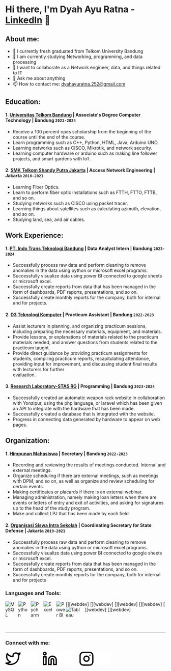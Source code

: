 # Hi there, I'm Dyah Ayu Ratna - [LinkedIn](www.linkedin.com/in/dyah-ayu-ratna-ningsih-8797a3250AQ) 👋
## About me:
- 🔭 I currently fresh graduated from Telkom University Bandung
- 🌱 I am currently studying Networking, programming, and data processing
- 👯 I want to collaborate as a Network engineer, data, and things related to IT
- 💬 Ask me about anything
- 📫 How to contact me: dyahayuratna.252@gmail.com

## Education:

#### 1. [Universitas Telkom Bandung](https://telkomuniversity.ac.id/) | Associate's Degree Computer Technology | Bandung `2021-2024`
   - Receive a 100 percent opes scholarship from the beginning of the course until the end of the course.
   - Learn programming such as C++, Python, HTML, Java, Arduino UNO.
   - Learning networks such as CISCO, Mikrotik, and network security.
   - Learning computer hardware or arduino such as making line follower projects, and smart gardens with IoT.
     
 #### 2. [SMK Telkom Shandy Putra Jakarta](https://smktelkom-jkt.sch.id/) | Access Network Engineering | Jakarta `2018-2021`
   - Learning Fiber Optics.
   - Learn to perform fiber optic installations such as FTTH, FTTO, FTTB, and so on.
   - Studying networks such as CISCO using packet tracer.
   - Learning things about satellites such as calculating azimuth, elevation, and so on.
   - Studying land, sea, and air cables.

## Work Experience:
#### 1. [PT. Indo Trans Teknologi Bandung](https://www.transtrack.co/id) | Data Analyst Intern | Bandung `2023-2024`
   - Successfully process raw data and perform cleaning to remove anomalies in the data using python or microsoft excel programs.
   - Successfully visualize data using power BI connected to google sheets or microsoft excel.
   - Successfully create reports from data that has been managed in the form of dashboards, PDF reports, presentations, and so on.
   - Successfully create monthly reports for the company, both for internal and for projects.

#### 2. [D3 Teknologi Komputer](https://www.transtrack.co/id) | Practicum Assistant | Bandung `2022-2023`
   - Assist lecturers in planning, and organizing practicum sessions, including preparing the necessary materials, equipment, and materials.
   - Provide lessons, or explanations of materials related to the practicum materials needed, and answer questions from students related to the practicum taught.
   - Provide direct guidance by providing practicum assignments for students, compiling practicum reports, recapitulating attendance, providing input for improvement, and discussing student final results with lecturers for further       
     evaluation.

#### 3. [Research Laboratory-STAS RG](https://www.instagram.com/stas.rg/) | Programming | Bandung `2023-2024`
   - Successfully created an automatic weapon rack website in collaboration with Yonzipur, using the php language, or laravel which has been given an API to integrate with the hardware that has been made.
   - Successfully created a database that is integrated with the website.
   - Progress in connecting data generated by hardware to appear on web pages.

## Organization:
#### 1. [Himpunan Mahasiswa](https://www.instagram.com/himatek_official/) | Secretary | Bandung `2022-2023`
   - Recording and reviewing the results of meetings conducted. Internal and external meetings.
   - Organize scheduling if there are external meetings, such as meetings with DPM, and so on, as well as organize and review scheduling for certain events.
   - Making certificates or placards if there is an external webinar.
   - Managing administration, namely making loan letters when there are events or letters of entry and exit of activities, and asking for signatures up to the head of the study program.
   - Make and collect LPJ that has been made by each field. 

#### 2. [Organisasi Siswa Intra Sekolah](https://www.instagram.com/osissmktelkom.jkt/) | Coordinating Secretary for State Defense | Jakarta `2019-2021`
   - Successfully process raw data and perform cleaning to remove anomalies in the data using python or microsoft excel programs.
   - Successfully visualize data using power BI connected to google sheets or microsoft excel.
   - Successfully create reports from data that has been managed in the form of dashboards, PDF reports, presentations, and so on.
   - Successfully create monthly reports for the company, both for internal and for projects

### Languages and Tools:

[<img align="left" alt="MySQL" width="30px" src="https://cdn.jsdelivr.net/gh/devicons/devicon/icons/mysql/mysql-original.svg" style="padding-right:10px;" />][webdev]
[<img align="left" alt="Python" width="30px" src="https://upload.wikimedia.org/wikipedia/commons/thumb/c/c3/Python-logo-notext.svg/110px-Python-logo-notext.svg.png?20100317150552" style="padding-right:10px;" />][webdev]
[<img align="left" alt="Pycharm" width="30px" src="https://upload.wikimedia.org/wikipedia/commons/thumb/1/1d/PyCharm_Icon.svg/220px-PyCharm_Icon.svg.png" style="padding-right:10px;" />][webdev]
[<img align="left" alt="Excel" width="30px" src="https://is2-ssl.mzstatic.com/image/thumb/Purple126/v4/a8/fd/5a/a8fd5a84-c6f1-355f-3b9f-6e86598efaa3/XCEL.png/1200x630bb.png" style="padding-right:10px;" />][webdev]
[<img align="left" alt="Power BI" width="30px" src="https://powerbi.microsoft.com/pictures/application-logos/svg/powerbi.svg" style="padding-right:0px;" />][webdev]
[<img align="left" alt="Tableau" width="50px" src="https://logos-world.net/wp-content/uploads/2021/10/Tableau-Symbol.png" style="padding-right:10px;" />][webdev]

<br />
<br />

---
### Connect with me:

[![website](./img/twitter-light.svg)](https://x.com/_dyahayuratna#gh-light-mode-only)
[![website](./img/twitter-dark.svg)](https://x.com/_dyahayuratna#gh-dark-mode-only)
&nbsp;&nbsp;
[![website](./img/linkedin-light.svg)](www.linkedin.com/in/dyah-ayu-ratna-ningsih-8797a3250#gh-light-mode-only)
[![website](./img/linkedin-dark.svg)](www.linkedin.com/in/dyah-ayu-ratna-ningsih-8797a3250#gh-dark-mode-only)
&nbsp;&nbsp;
[![website](./img/instagram-light.svg)](https://www.instagram.com/_dyahayurn/#gh-light-mode-only)
[![website](./img/instagram-dark.svg)](https://www.instagram.com/_dyahayurn/#gh-dark-mode-only)
